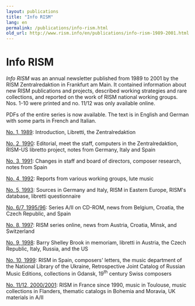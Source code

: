 ```yaml
---
layout: publications
title: "Info RISM"
lang: en
permalink: /publications/info-rism.html
old_url: http://www.rism.info/en/publications/info-rism-1989-2001.html
---
```


# Info RISM

_Info RISM_ was an annual newsletter published from 1989 to 2001 by the RISM Zentralredaktion in Frankfurt am Main. It contained information about new RISM publications and projects, described working strategies and rare collections, and reported on the work of RISM national working groups. Nos. 1-10 were printed and no. 11/12 was only available online.

PDFs of the entire series is now available. The text is in English and German with some parts in French and Italian.


[No. 1, 1989](/resources-old-website/site-content/Info-RISM/InfoRISM_01.pdf): Introduction, Libretti, the Zentralredaktion

[No. 2, 1990](/resources-old-website/site-content/Info-RISM/InfoRISM_02.pdf): Editorial, meet the staff, computers in the Zentralredaktion, RISM-US libretto project, notes from Germany, Italy and Spain

[No. 3, 1991](/resources-old-website/site-content/Info-RISM/InfoRISM_03.pdf): Changes in staff and board of directors, composer research, notes from Spain

[No. 4, 1992](/resources-old-website/site-content/Info-RISM/InfoRISM_04.pdf): Reports from various working groups, lute music

[No. 5, 1993](/resources-old-website/site-content/Info-RISM/InfoRISM_05.pdf): Sources in Germany and Italy, RISM in Eastern Europe, RISM's database, libretti questionnaire

[No. 6/7, 1995/96](/resources-old-website/site-content/Info-RISM/InfoRISM_06_07.pdf): Series A/II on CD-ROM, news from Belgium, Croatia, the Czech Republic, and Spain

[No. 8, 1997](/resources-old-website/site-content/Info-RISM/InfoRISM_08.pdf): RISM series online, news from Austria, Croatia, Minsk, and Switzerland

[No. 9, 1998](/resources-old-website/site-content/Info-RISM/InfoRISM_09.pdf): Barry Shelley Brook in memoriam, libretti in Austria, the Czech Republic, Italy, Russia, and the US

[No. 10, 1999](/resources-old-website/site-content/Info-RISM/InfoRISM_10.pdf): RISM in Spain, composers' letters, the music department of the National Library of the Ukraine, Retrospective Joint Catalog of Russian Music Editions, collections in Gdansk, 19<sup>th</sup> century Swiss composers

[No. 11/12, 2000/2001](/resources-old-website/site-content/Info-RISM/InfoRISM_11_12.pdf): RISM in France since 1990, music in Toulouse, music collections in Flanders, thematic catalogs in Bohemia and Moravia, UK materials in A/II